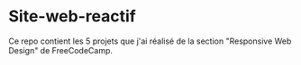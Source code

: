# Site-web-reactif

Ce repo contient les 5 projets que j'ai réalisé de la section "Responsive Web Design" de FreeCodeCamp.
